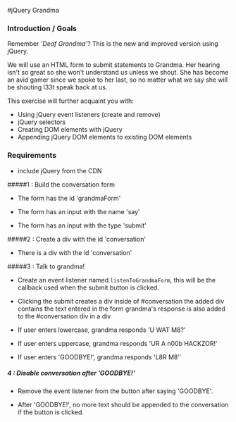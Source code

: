 #jQuery Grandma
### Introduction / Goals
Remember *'Deaf Grandma'*? This is the new and improved version using jQuery.  

We will use an HTML form to submit statements to Grandma. Her hearing isn't so great so she won't understand us unless we shout. She has become an avid gamer since we spoke to her last, so no matter what we say she will be shouting l33t speak back at us.  

This exercise will further acquaint you with:  

* Using jQuery event listeners (create and remove)
* jQuery selectors
* Creating DOM elements with jQuery
* Appending jQuery DOM elements to existing DOM elements

### Requirements
* include jQuery from the CDN

#####1 : Build the conversation form
* The form has the id 'grandmaForm'

* The form has an input with the name 'say'

* The form has an input with the type 'submit'

#####2 : Create a div with the id 'conversation'
* There is a div with the id 'conversation'

#####3 : Talk to grandma!
* Create an event listener named `listenToGrandmaForm`, this will be the callback used when the submit button is clicked.

* Clicking the submit creates a div inside of #conversation
the added div contains the text entered in the form
grandma's response is also added to the #conversation div in a div

* If user enters lowercase, grandma responds 'U WAT M8?'

* If user enters uppercase, grandma responds 'UR A n00b HACKZOR!'

* If user enters 'GOODBYE!', grandma responds 'L8R M8'`

##### 4 : Disable conversation after 'GOODBYE!'
* Remove the event listener from the button after saying 'GOODBYE'.

* After 'GOODBYE!', no more text should be appended to the conversation if the button is clicked.
